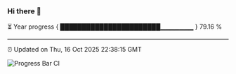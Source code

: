 ### Hi there 👋

⏳ Year progress { ███████████████████████▁▁▁▁▁▁▁ } 79.16 %

---

⏰ Updated on Thu, 16 Oct 2025 22:38:15 GMT

![Progress Bar CI](https://github.com/IshwaranRudhara/GIT-ACTION/workflows/Progress%20Bar%20CI/badge.svg)
